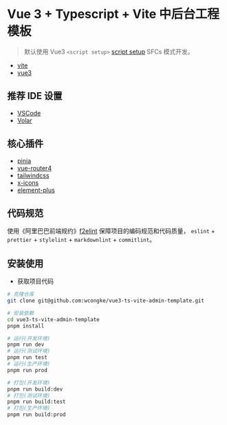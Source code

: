 # Vue 3 + Typescript + Vite 中后台工程模板

> 默认使用 Vue3 `<script setup>` [script setup](https://v3.cn.vuejs.org/api/sfc-script-setup.html) SFCs 模式开发。

- [vite](https://cn.vitejs.dev/)
- [vue3](https://v3.cn.vuejs.org/)

## 推荐 IDE 设置

- [VSCode](https://code.visualstudio.com/)
- [Volar](https://marketplace.visualstudio.com/items?itemName=johnsoncodehk.volar)

## 核心插件

- [pinia](https://pinia.esm.dev/)
- [vue-router4](https://next.router.vuejs.org/zh/index.html)
- [tailwindcss](https://www.tailwindcss.cn/)
- [x-icons](https://www.xicons.org/#/zh-CN)
- [element-plus](https://element-plus.gitee.io/zh-CN/)

## 代码规范

使用《阿里巴巴前端规约》[f2elint](https://www.npmjs.com/package/f2elint) 保障项目的编码规范和代码质量， `eslint` + `prettier` + `stylelint` + `markdownlint` + `commitlint`。

## 安装使用

- 获取项目代码

```bash
# 克隆仓库
git clone git@github.com:wcongke/vue3-ts-vite-admin-template.git

# 安装依赖
cd vue3-ts-vite-admin-template
pnpm install

# 运行(开发环境)
pnpm run dev
# 运行(测试环境)
pnpm run test
# 运行(生产环境)
pnpm run prod

# 打包(开发环境)
pnpm run build:dev
# 打包(测试环境)
pnpm run build:test
# 打包(生产环境)
pnpm run build:prod

```
